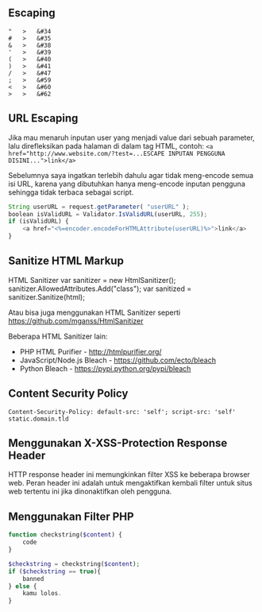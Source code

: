Escaping
----------------
```
"   >	&#34
#   >	&#35
&   >	&#38
'   >	&#39
(   >	&#40
)   >	&#41
/   >	&#47
;   >	&#59
<   >	&#60
>   >	&#62
```



URL Escaping
----------------

Jika mau menaruh inputan user yang menjadi value dari sebuah parameter, lalu direfleksikan pada halaman di dalam tag HTML, contoh:
`<a href="http://www.website.com/?test=...ESCAPE INPUTAN PENGGUNA DISINI...">link</a>`

Sebelumnya saya ingatkan terlebih dahulu agar tidak meng-encode semua isi URL, karena yang dibutuhkan hanya meng-encode inputan pengguna sehingga tidak terbaca sebagai script.
```javascript
String userURL = request.getParameter( "userURL" );
boolean isValidURL = Validator.IsValidURL(userURL, 255); 
if (isValidURL) {  
    <a href="<%=encoder.encodeForHTMLAttribute(userURL)%>">link</a>
}
```



Sanitize HTML Markup
----------------

HTML Sanitizer
var sanitizer = new HtmlSanitizer();
sanitizer.AllowedAttributes.Add("class");
var sanitized = sanitizer.Sanitize(html);

Atau bisa juga menggunakan HTML Sanitizer seperti https://github.com/mganss/HtmlSanitizer

Beberapa HTML Sanitizer lain:
- PHP HTML Purifier - http://htmlpurifier.org/
- JavaScript/Node.js Bleach - https://github.com/ecto/bleach
- Python Bleach - https://pypi.python.org/pypi/bleach



Content Security Policy
----------------

`Content-Security-Policy: default-src: 'self'; script-src: 'self' static.domain.tld`



Menggunakan X-XSS-Protection Response Header
----------------

HTTP response header ini memungkinkan filter XSS ke beberapa browser web. Peran header ini adalah untuk mengaktifkan kembali filter untuk situs web tertentu ini jika dinonaktifkan oleh pengguna.



Menggunakan Filter PHP
----------------
```php
function checkstring($content) {
	code
}

$checkstring = checkstring($content);
if ($checkstring == true){
	banned
} else {
	kamu lolos.
}
```
